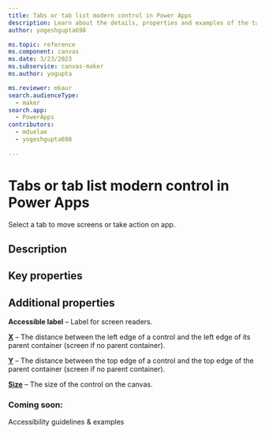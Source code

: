 ```yaml
---
title: Tabs or tab list modern control in Power Apps
description: Learn about the details, properties and examples of the tabs or tab list modern control in Power Apps.
author: yogeshgupta698

ms.topic: reference
ms.component: canvas
ms.date: 3/23/2023
ms.subservice: canvas-maker
ms.author: yogupta

ms.reviewer: mkaur
search.audienceType: 
  - maker
search.app: 
  - PowerApps
contributors:
  - mduelae
  - yogeshgupta698
  
---
```

# Tabs or tab list modern control in Power Apps
Select a tab to move screens or take action on app.

## Description


## Key properties


## Additional properties
**Accessible label** – Label for screen readers.

**[X](../properties-size-location.md)** – The distance between the left edge of a control and the left edge of its parent container (screen if no parent container).

**[Y](../properties-size-location.md)** – The distance between the top edge of a control and the top edge of the parent container (screen if no parent container).

**[Size](../properties-text.md)** – The size of the control on the canvas.


### Coming soon:
Accessibility guidelines & examples



